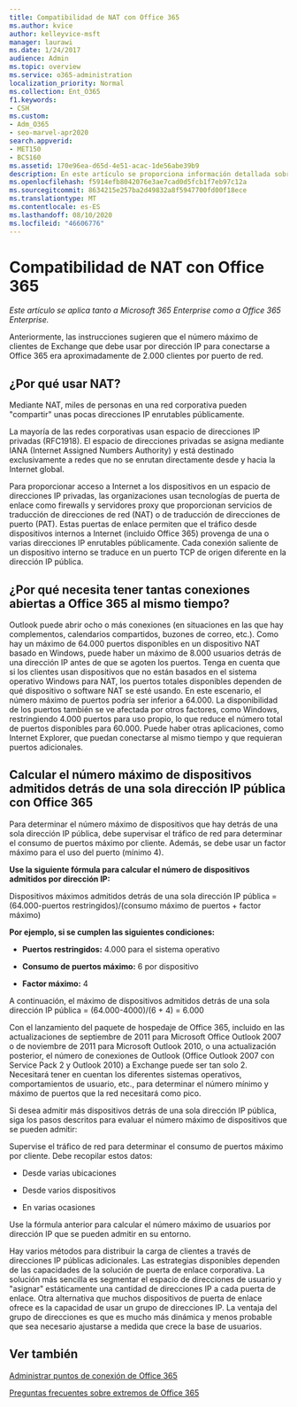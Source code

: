```yaml
---
title: Compatibilidad de NAT con Office 365
ms.author: kvice
author: kelleyvice-msft
manager: laurawi
ms.date: 1/24/2017
audience: Admin
ms.topic: overview
ms.service: o365-administration
localization_priority: Normal
ms.collection: Ent_O365
f1.keywords:
- CSH
ms.custom:
- Adm_O365
- seo-marvel-apr2020
search.appverid:
- MET150
- BCS160
ms.assetid: 170e96ea-d65d-4e51-acac-1de56abe39b9
description: En este artículo se proporciona información detallada sobre cómo aproximar el número de clientes que se pueden usar por dirección IP en la organización mediante NAT.
ms.openlocfilehash: f5914efb8042076e3ae7cad0d5fcb1f7eb97c12a
ms.sourcegitcommit: 8634215e257ba2d49832a8f5947700fd00f18ece
ms.translationtype: MT
ms.contentlocale: es-ES
ms.lasthandoff: 08/10/2020
ms.locfileid: "46606776"
---
```

# <a name="nat-support-with-office-365"></a>Compatibilidad de NAT con Office 365

*Este artículo se aplica tanto a Microsoft 365 Enterprise como a Office 365 Enterprise.*

Anteriormente, las instrucciones sugieren que el número máximo de clientes de Exchange que debe usar por dirección IP para conectarse a Office 365 era aproximadamente de 2.000 clientes por puerto de red.
  
## <a name="why-use-nat"></a>¿Por qué usar NAT?

Mediante NAT, miles de personas en una red corporativa pueden "compartir" unas pocas direcciones IP enrutables públicamente.
  
La mayoría de las redes corporativas usan espacio de direcciones IP privadas (RFC1918). El espacio de direcciones privadas se asigna mediante IANA (Internet Assigned Numbers Authority) y está destinado exclusivamente a redes que no se enrutan directamente desde y hacia la Internet global.
  
Para proporcionar acceso a Internet a los dispositivos en un espacio de direcciones IP privadas, las organizaciones usan tecnologías de puerta de enlace como firewalls y servidores proxy que proporcionan servicios de traducción de direcciones de red (NAT) o de traducción de direcciones de puerto (PAT). Estas puertas de enlace permiten que el tráfico desde dispositivos internos a Internet (incluido Office 365) provenga de una o varias direcciones IP enrutables públicamente. Cada conexión saliente de un dispositivo interno se traduce en un puerto TCP de origen diferente en la dirección IP pública. 
  
## <a name="why-do-you-need-to-have-so-many-connections-open-to-office-365-at-the-same-time"></a>¿Por qué necesita tener tantas conexiones abiertas a Office 365 al mismo tiempo?

Outlook puede abrir ocho o más conexiones (en situaciones en las que hay complementos, calendarios compartidos, buzones de correo, etc.). Como hay un máximo de 64.000 puertos disponibles en un dispositivo NAT basado en Windows, puede haber un máximo de 8.000 usuarios detrás de una dirección IP antes de que se agoten los puertos. Tenga en cuenta que si los clientes usan dispositivos que no están basados en el sistema operativo Windows para NAT, los puertos totales disponibles dependen de qué dispositivo o software NAT se esté usando. En este escenario, el número máximo de puertos podría ser inferior a 64.000. La disponibilidad de los puertos también se ve afectada por otros factores, como Windows, restringiendo 4.000 puertos para uso propio, lo que reduce el número total de puertos disponibles para 60.000. Puede haber otras aplicaciones, como Internet Explorer, que puedan conectarse al mismo tiempo y que requieran puertos adicionales.
  
## <a name="calculating-maximum-supported-devices-behind-a-single-public-ip-address-with-office-365"></a>Calcular el número máximo de dispositivos admitidos detrás de una sola dirección IP pública con Office 365

Para determinar el número máximo de dispositivos que hay detrás de una sola dirección IP pública, debe supervisar el tráfico de red para determinar el consumo de puertos máximo por cliente. Además, se debe usar un factor máximo para el uso del puerto (mínimo 4). 
  
 **Use la siguiente fórmula para calcular el número de dispositivos admitidos por dirección IP:**
  
Dispositivos máximos admitidos detrás de una sola dirección IP pública = (64.000-puertos restringidos)/(consumo máximo de puertos + factor máximo)
  
 **Por ejemplo, si se cumplen las siguientes condiciones:**
  
- **Puertos restringidos:** 4.000 para el sistema operativo

- **Consumo de puertos máximo:** 6 por dispositivo

- **Factor máximo:** 4

A continuación, el máximo de dispositivos admitidos detrás de una sola dirección IP pública = (64.000-4000)/(6 + 4) = 6.000
  
Con el lanzamiento del paquete de hospedaje de Office 365, incluido en las actualizaciones de septiembre de 2011 para Microsoft Office Outlook 2007 o de noviembre de 2011 para Microsoft Outlook 2010, o una actualización posterior, el número de conexiones de Outlook (Office Outlook 2007 con Service Pack 2 y Outlook 2010) a Exchange puede ser tan solo 2. Necesitará tener en cuentan los diferentes sistemas operativos, comportamientos de usuario, etc., para determinar el número mínimo y máximo de puertos que la red necesitará como pico.
  
Si desea admitir más dispositivos detrás de una sola dirección IP pública, siga los pasos descritos para evaluar el número máximo de dispositivos que se pueden admitir:
  
Supervise el tráfico de red para determinar el consumo de puertos máximo por cliente. Debe recopilar estos datos:
  
- Desde varias ubicaciones
    
- Desde varios dispositivos
    
- En varias ocasiones
    
Use la fórmula anterior para calcular el número máximo de usuarios por dirección IP que se pueden admitir en su entorno.
  
Hay varios métodos para distribuir la carga de clientes a través de direcciones IP públicas adicionales. Las estrategias disponibles dependen de las capacidades de la solución de puerta de enlace corporativa. La solución más sencilla es segmentar el espacio de direcciones de usuario y "asignar" estáticamente una cantidad de direcciones IP a cada puerta de enlace. Otra alternativa que muchos dispositivos de puerta de enlace ofrece es la capacidad de usar un grupo de direcciones IP. La ventaja del grupo de direcciones es que es mucho más dinámica y menos probable que sea necesario ajustarse a medida que crece la base de usuarios.
  
## <a name="see-also"></a>Ver también

[Administrar puntos de conexión de Office 365](https://support.office.com/article/99cab9d4-ef59-4207-9f2b-3728eb46bf9a)
  
[Preguntas frecuentes sobre extremos de Office 365](https://support.office.com/article/d4088321-1c89-4b96-9c99-54c75cae2e6d)

